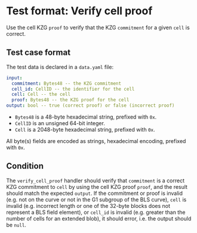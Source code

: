 # Test format: Verify cell proof

Use the cell KZG `proof` to verify that the KZG `commitment` for a given `cell` is correct.

## Test case format

The test data is declared in a `data.yaml` file:

```yaml
input:
  commitment: Bytes48 -- the KZG commitment
  cell_id: CellID -- the identifier for the cell
  cell: Cell -- the cell
  proof: Bytes48 -- the KZG proof for the cell
output: bool -- true (correct proof) or false (incorrect proof)
```

- `Bytes48` is a 48-byte hexadecimal string, prefixed with `0x`.
- `CellID` is an unsigned 64-bit integer.
- `Cell` is a 2048-byte hexadecimal string, prefixed with `0x`.

All byte(s) fields are encoded as strings, hexadecimal encoding, prefixed with `0x`.

## Condition

The `verify_cell_proof` handler should verify that `commitment` is a correct KZG commitment to `cell` by using the cell KZG proof `proof`, and the result should match the expected `output`. If the commitment or proof is invalid (e.g. not on the curve or not in the G1 subgroup of the BLS curve), `cell` is invalid (e.g. incorrect length or one of the 32-byte blocks does not represent a BLS field element), or `cell_id` is invalid (e.g. greater than the number of cells for an extended blob), it should error, i.e. the output should be `null`.
